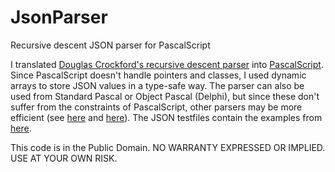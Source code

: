 JsonParser
==========

Recursive descent JSON parser for PascalScript

I translated [Douglas Crockford's recursive descent parser](https://github.com/douglascrockford/JSON-js) into [PascalScript](http://www.remobjects.com/ps.aspx). Since PascalScript doesn't handle pointers and classes, I used dynamic arrays to store JSON values in a type-safe way. The parser can also be used from Standard Pascal or Object Pascal (Delphi), but since these don't suffer from the constraints of PascalScript, other parsers may be more efficient (see [here](http://json.org) and [here](http://blog.synopse.info/post/2011/06/02/Fast-JSON-parsing)). The JSON testfiles contain the examples from [here](http://json.org/example). 

This code is in the Public Domain.
NO WARRANTY EXPRESSED OR IMPLIED. USE AT YOUR OWN RISK.
